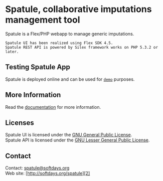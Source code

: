 Spatule, collaborative imputations management tool
==================================================

Spatule is a Flex/PHP webapp to manage generic imputations.

```
Spatule UI has been realized using Flex SDK 4.5.
Spatule REST API is powered by Silex framework works on PHP 5.3.2 or later.
```

## Testing Spatule App

Spatule is deployed online and can be used for [`demo`][3] purposes.

## More Information

Read the [documentation][1] for more information.

## Licenses

Spatule UI is licensed under the [GNU General Public License][5].  
Spatule API is licensed under the [GNU Lesser General Public License][6].

## Contact

Contact: [spatule@softdays.org][4]  
Web site: [http://softdays.org/spatule][2]

[1]: http://softdays.org
[2]: http://softdays.org/spatule
[3]: http://spatule.softdays.org
[4]: mailto:spatule@softdays.org
[5]: http://www.gnu.org/licenses/gpl.txt
[6]: http://www.gnu.org/licenses/lgpl.txt
